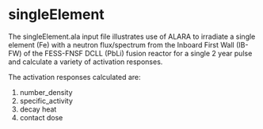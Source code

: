 # singleElement
The singleElement.ala input file illustrates use of ALARA to irradiate a single element (Fe) with a neutron flux/spectrum from the Inboard First Wall (IB-FW) of the FESS-FNSF DCLL (PbLi) fusion reactor for a single 2 year pulse and calculate a variety of activation responses.

The activation responses calculated are:
1. number_density
2. specific_activity
3. decay heat
4. contact dose
